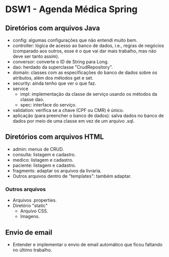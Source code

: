 # DSW1 - Agenda Médica Spring

## Diretórios com arquivos Java

- config: algumas configurações que não entendi muito bem.
- controller: lógica de acesso ao banco de dados, i.e., regras de negócios (comparado aos outros, esse é o que vai dar mais trabalho, mas não deve ser tanto assim).
- conversor: converte o ID de String para Long.
- dao: herdado da superclasse "CrudRepository".
- domain: classes com as especificações do banco de dados sobre os atributos, além dos métodos get e set.
- security: ainda tenho que ver o que faz.
- service
    - impl: implementação da classe de serviço usando os métodos da classe dao.
    - spec: interface do serviço.
- validation: verifica se a chave (CPF ou CMR) é único.
- aplicação (para preencher o banco de dados): salva dados no banco de dados por meio de uma classe em vez de um arquivo .sql.

## Diretórios com arquivos HTML

- admin: menus de CRUD.
- consulta: listagem e cadastro.
- medico: listagem e cadastro.
- paciente: listagem e cadastro.
- fragments: adaptar os arquivos da livraria.
- Outros arquivos dentro de "templates": também adaptar.

### Outros arquivos

- Arquivos .properties.
- Diretório "static"
    - Arquivo CSS.
    - Imagens.

## Envio de email

- Entender e implementar o envio de email automático que ficou faltando no último trabalho.
